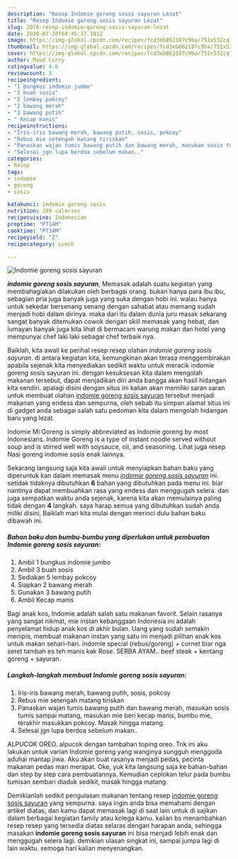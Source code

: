 ```yaml
---
description: "Resep Indomie goreng sosis sayuran Lezat"
title: "Resep Indomie goreng sosis sayuran Lezat"
slug: 2078-resep-indomie-goreng-sosis-sayuran-lezat
date: 2020-07-20T04:45:17.101Z
image: https://img-global.cpcdn.com/recipes/fcd3eb862187c9ba/751x532cq70/indomie-goreng-sosis-sayuran-foto-resep-utama.jpg
thumbnail: https://img-global.cpcdn.com/recipes/fcd3eb862187c9ba/751x532cq70/indomie-goreng-sosis-sayuran-foto-resep-utama.jpg
cover: https://img-global.cpcdn.com/recipes/fcd3eb862187c9ba/751x532cq70/indomie-goreng-sosis-sayuran-foto-resep-utama.jpg
author: Maud Curry
ratingvalue: 4.6
reviewcount: 3
recipeingredient:
- "1 bungkus indomie jumbo"
- "3 buah sosis"
- "5 lembay pokcoy"
- "2 bawang merah"
- "3 bawang putih"
- " Kecap manis"
recipeinstructions:
- "Iris-iris bawang merah, bawang putih, sosis, pokcoy"
- "Rebus mie setengah matang tiriskan"
- "Panaskan wajan tumis bawang putih dan bawang merah, masukan sosis tumis sampai matang, masukan mie beri kecap manis, bumbu mie, terakhir masukkan pokcoy. Masak hingga matang."
- "Selesai jgn lupa berdoa sebelum makan.."
categories:
- Resep
tags:
- indomie
- goreng
- sosis

katakunci: indomie goreng sosis 
nutrition: 289 calories
recipecuisine: Indonesian
preptime: "PT14M"
cooktime: "PT34M"
recipeyield: "2"
recipecategory: Lunch

---
```



![Indomie goreng sosis sayuran](https://img-global.cpcdn.com/recipes/fcd3eb862187c9ba/751x532cq70/indomie-goreng-sosis-sayuran-foto-resep-utama.jpg)

<b><i>indomie goreng sosis sayuran</i></b>, Memasak adalah suatu kegiatan yang membahagiakan dilakukan oleh berbagai orang. bukan hanya para ibu ibu, sebagian pria juga banyak juga yang suka dengan hobi ini. walau hanya untuk sekedar bersenang senang dengan sahabat atau memang sudah menjadi hobi dalam dirinya. maka dari itu dalam dunia juru masak sekarang sangat banyak ditemukan cowok dengan skill memasak yang hebat, dan lumayan banyak juga kita lihat di bermacam warung makan dan hotel yang mempunyai chef laki laki sebagai chef terbaik nya.

Baiklah, kita awali ke perihal resep resep olahan <i>indomie goreng sosis sayuran</i>. di antara kegiatan kita, kemungkinan akan terasa menggembirakan apabila sejenak kita menyediakan sedikit waktu untuk meracik indomie goreng sosis sayuran ini. dengan kesuksesan kita dalam mengolah makanan tersebut, dapat menjadikan diri anda bangga akan hasil hidangan kita sendiri. apalagi disini dengan situs ini kalian akan memiliki saran saran untuk membuat olahan <u>indomie goreng sosis sayuran</u> tersebut menjadi makanan yang endess dan sempurna, oleh sebab itu simpan alamat situs ini di gadget anda sebagai salah satu pedoman kita dalam mengolah hidangan baru yang lezat.

Indomie Mi Goreng is simply abbreviated as Indomie goreng by most Indonesians. Indomie Goreng is a type of instant noodle served without soup and is stirred well with soysauce, oil, and seasoning. Lihat juga resep Nasi goreng indomie sosis enak lainnya.


Sekarang langsung saja kita awali untuk menyiapkan bahan baku yang diperuntuk kan dalam memasak menu <u><i>indomie goreng sosis sayuran</i></u> ini. setidak tidaknya dibutuhkan <b>6</b> bahan yang dibutuhkan pada menu ini. biar nantinya dapat membuahkan rasa yang endess dan menggugah selera. dan juga sempatkan waktu anda sejenak, karena kita akan memulainya paling tidak dengan <b>4</b> langkah. saya harap semua yang dibutuhkan sudah anda miliki disini, Baiklah mari kita mulai dengan merinci dulu bahan baku dibawah ini.

<!--inarticleads1-->

##### Bahan baku dan bumbu-bumbu yang diperlukan untuk pembuatan Indomie goreng sosis sayuran:

1. Ambil 1 bungkus indomie jumbo
1. Ambil 3 buah sosis
1. Sediakan 5 lembay pokcoy
1. Siapkan 2 bawang merah
1. Gunakan 3 bawang putih
1. Ambil  Kecap manis


Bagi anak kos, Indomie adalah salah satu makanan favorit. Selain rasanya yang sangat nikmat, mie instan kebanggaan Indonesia ini adalah penyelamat hidup anak kos di akhir bulan. Uang yang sudah semakin menipis, membuat makanan instan yang satu ini menjadi pilihan anak kos untuk makan sehari-hari. indomie special (rebus/goreng) + cornet biar nga seret tambah es teh manis kak Rose. SERBA AYAM.. beef steak + kentang goreng + sayuran. 

<!--inarticleads2-->

##### Langkah-langkah membuat Indomie goreng sosis sayuran:

1. Iris-iris bawang merah, bawang putih, sosis, pokcoy
1. Rebus mie setengah matang tiriskan
1. Panaskan wajan tumis bawang putih dan bawang merah, masukan sosis tumis sampai matang, masukan mie beri kecap manis, bumbu mie, terakhir masukkan pokcoy. Masak hingga matang.
1. Selesai jgn lupa berdoa sebelum makan..


ALPUCOK OREO. alpucok dengan tambahan toping oreo. Trik ini aku lakukan untuk varian Indomie goreng yang wanginya sungguh menggoda aduhai mantap jiwa. Aku akan buat rasanya menjadi pedas, pecinta makanan pedas mari merapat. Oke, yuk kita langsung saja ke bahan-bahan dan step by step cara pembuatannya. Kemudian ceplokan telur pada bumbu tumisan sembari diaduk sedikit, masak hingga matang. 

Demikianlah sedikit pengulasan makanan tentang resep <u>indomie goreng sosis sayuran</u> yang sempurna. saya ingin anda bisa memahami dengan artikel diatas, dan kamu dapat memasak lagi di saat lain untuk di sajikan dalam berbagai kegiatan family atau kolega kamu. kalian bs menambahkan resep resep yang tersedia diatas selaras dengan harapan anda, sehingga masakan <b>indomie goreng sosis sayuran</b> ini bisa menjadi lebih enak dan menggugah selera lagi. demikian ulasan singkat ini, sampai jumpa lagi di lain waktu. semoga hari kalian menyenangkan.
